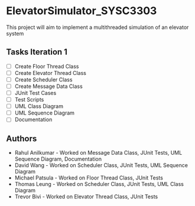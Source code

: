 # ElevatorSimulator_SYSC3303
This project will aim to implement a multithreaded simulation of an elevator system

## Tasks Iteration 1
- [ ] Create Floor Thread Class
- [ ] Create Elevator Thread Class
- [ ] Create Scheduler Class
- [ ] Create Message Data Class
- [ ] JUnit Test Cases
- [ ] Test Scripts
- [ ] UML Class Diagram
- [ ] UML Sequence Diagram
- [ ] Documentation

## Authors

* Rahul Anilkumar - Worked on Message Data Class, JUnit Tests, UML Sequence Diagram, Documentation
* David Wang - Worked on Scheduler Class, JUnit Tests, UML Sequence Diagram
* Michael Patsula - Worked on Floor Thread Class, JUnit Tests
* Thomas Leung - Worked on Scheduler Class, JUnit Tests, UML Class Diagram
* Trevor Bivi - Worked on Elevator Thread Class, JUnit Tests
